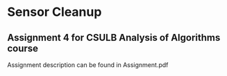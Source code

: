 # Sensor Cleanup
## Assignment 4 for CSULB Analysis of Algorithms course
Assignment description can be found in Assignment.pdf
